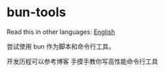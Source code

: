 # bun-tools

Read this in other languages: [English](https://github.com/wsafight/bun-tools/blob/main/README.EN.md)

尝试使用 bun 作为脚本和命令行工具。

开发历程可以参考博客 手摸手教你写高性能命令行工具

